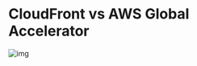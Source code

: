 # CloudFront vs AWS Global Accelerator

![img](https://assets-pt.media.datacumulus.com/aws-clf-pt/assets/pt2-q56-i2.jpg)
